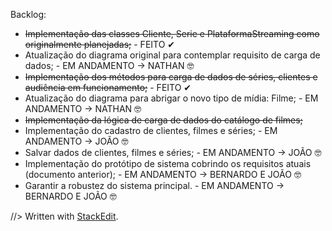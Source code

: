 Backlog:

- ~~Implementação das classes Cliente, Serie e PlataformaStreaming como originalmente planejadas;~~ - FEITO ✔
- Atualização do diagrama original para contemplar requisito de carga de dados; - EM ANDAMENTO -> NATHAN 🤓
- ~~Implementação dos métodos para carga de dados de séries, clientes e audiência em funcionamento;~~ - FEITO ✔
- Atualização do diagrama para abrigar o novo tipo de mídia: Filme; - EM ANDAMENTO -> NATHAN 🤓
- ~~Implementação da lógica de carga de dados do catálogo de filmes;~~
- Implementação do cadastro de clientes, filmes e séries; - EM ANDAMENTO -> JOÃO 🤓
- Salvar dados de clientes, filmes e séries; - EM ANDAMENTO -> JOÃO 🤓
- Implementação do protótipo de sistema cobrindo os requisitos atuais (documento anterior); - EM ANDAMENTO -> BERNARDO E JOÃO 🤓
- Garantir a robustez do sistema principal. - EM ANDAMENTO -> BERNARDO E JOÃO 🤓




//> Written with [StackEdit](https://stackedit.io/).
